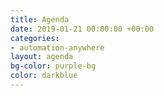 ```yaml
---
title: Agenda
date: 2019-01-21 00:00:00 +00:00
categories:
- automation-anywhere
layout: agenda
bg-color: purple-bg
color: darkblue
---
```


